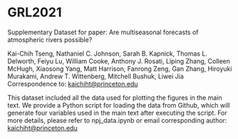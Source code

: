 # GRL2021
Supplementary Dataset for paper: Are multiseasonal forecasts of atmospheric rivers possible?

Kai-Chih Tseng, Nathaniel C. Johnson, Sarah B. Kapnick, Thomas L. Delworth, Feiyu Lu, William Cooke, Anthony J. Rosati, Liping Zhang, Colleen McHugh, Xiaosong Yang, Matt Harrison, Fanrong Zeng, Gan Zhang, Hiroyuki Murakami, Andrew T. Wittenberg, Mitchell Bushuk, Liwei Jia
Correspondence to: kaichiht@princeton.edu 

This dataset included all the data used for plotting the figures in the main text. We provide a Python script for loading the data from Github, which will generate four variables used in the main text after executing the script. For more details, please refer to npj_data.ipynb or email corresponding author: kaichiht@princeton.edu    
